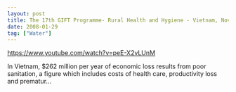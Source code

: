 ```yaml
---
layout: post
title: The 17th GIFT Programme- Rural Health and Hygiene - Vietnam, November 2010
date: 2008-01-29
tag: ["Water"]
---
```


https://www.youtube.com/watch?v=peE-X2vLUnM  

In Vietnam, $262 million per year of economic loss results from poor sanitation, a figure which includes costs of health care, productivity loss and prematur...